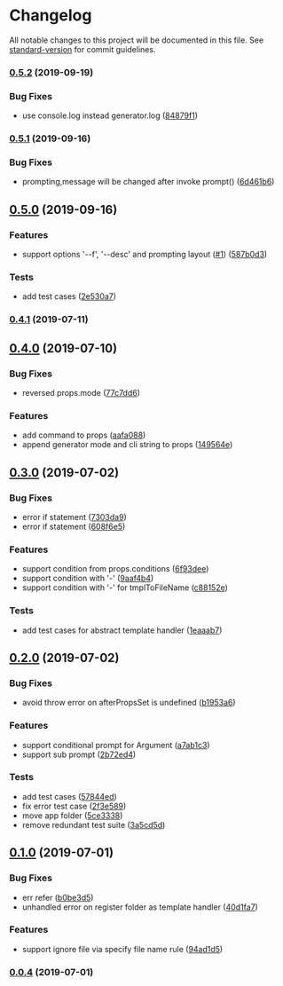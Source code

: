 # Changelog

All notable changes to this project will be documented in this file. See [standard-version](https://github.com/conventional-changelog/standard-version) for commit guidelines.

### [0.5.2](https://github.com/taccisum/yo-power-generator/compare/v0.5.1...v0.5.2) (2019-09-19)


### Bug Fixes

* use console.log instead generator.log ([84879f1](https://github.com/taccisum/yo-power-generator/commit/84879f1))



### [0.5.1](https://github.com/taccisum/yo-power-generator/compare/v0.5.0...v0.5.1) (2019-09-16)


### Bug Fixes

* prompting,message will be changed after invoke prompt() ([6d461b6](https://github.com/taccisum/yo-power-generator/commit/6d461b6))



## [0.5.0](https://github.com/taccisum/yo-power-generator/compare/v0.4.1...v0.5.0) (2019-09-16)


### Features

* support options '--f', '--desc' and prompting layout ([#1](https://github.com/taccisum/yo-power-generator/issues/1)) ([587b0d3](https://github.com/taccisum/yo-power-generator/commit/587b0d3))


### Tests

* add test cases ([2e530a7](https://github.com/taccisum/yo-power-generator/commit/2e530a7))



### [0.4.1](https://github.com/taccisum/yo-power-generator/compare/v0.4.0...v0.4.1) (2019-07-11)



## [0.4.0](https://github.com/deepexi/yo-power-generator/compare/v0.3.0...v0.4.0) (2019-07-10)


### Bug Fixes

* reversed props.mode ([77c7dd6](https://github.com/deepexi/yo-power-generator/commit/77c7dd6))


### Features

* add command to props ([aafa088](https://github.com/deepexi/yo-power-generator/commit/aafa088))
* append generator mode and cli string to props ([149564e](https://github.com/deepexi/yo-power-generator/commit/149564e))



## [0.3.0](https://github.com/deepexi/yo-power-generator/compare/v0.2.0...v0.3.0) (2019-07-02)


### Bug Fixes

* error if statement ([7303da9](https://github.com/deepexi/yo-power-generator/commit/7303da9))
* error if statement ([608f6e5](https://github.com/deepexi/yo-power-generator/commit/608f6e5))


### Features

* support condition from props.conditions ([6f93dee](https://github.com/deepexi/yo-power-generator/commit/6f93dee))
* support condition with '-' ([9aaf4b4](https://github.com/deepexi/yo-power-generator/commit/9aaf4b4))
* support condition with '-' for tmplToFileName ([c88152e](https://github.com/deepexi/yo-power-generator/commit/c88152e))


### Tests

* add test cases for abstract template handler ([1eaaab7](https://github.com/deepexi/yo-power-generator/commit/1eaaab7))



## [0.2.0](https://github.com/deepexi/yo-power-generator/compare/v0.1.0...v0.2.0) (2019-07-02)


### Bug Fixes

* avoid throw error on afterPropsSet is undefined ([b1953a6](https://github.com/deepexi/yo-power-generator/commit/b1953a6))


### Features

* support conditional prompt for Argument ([a7ab1c3](https://github.com/deepexi/yo-power-generator/commit/a7ab1c3))
* support sub prompt ([2b72ed4](https://github.com/deepexi/yo-power-generator/commit/2b72ed4))


### Tests

* add test cases ([57844ed](https://github.com/deepexi/yo-power-generator/commit/57844ed))
* fix error test case ([2f3e589](https://github.com/deepexi/yo-power-generator/commit/2f3e589))
* move app folder ([5ce3338](https://github.com/deepexi/yo-power-generator/commit/5ce3338))
* remove redundant test suite ([3a5cd5d](https://github.com/deepexi/yo-power-generator/commit/3a5cd5d))



## [0.1.0](https://github.com/deepexi/yo-power-generator/compare/v0.0.4...v0.1.0) (2019-07-01)


### Bug Fixes

* err refer ([b0be3d5](https://github.com/deepexi/yo-power-generator/commit/b0be3d5))
* unhandled error on register folder as template handler ([40d1fa7](https://github.com/deepexi/yo-power-generator/commit/40d1fa7))


### Features

* support ignore file via specify file name rule ([94ad1d5](https://github.com/deepexi/yo-power-generator/commit/94ad1d5))



### [0.0.4](https://github.com/deepexi/yo-power-generator/compare/v0.0.3...v0.0.4) (2019-07-01)
